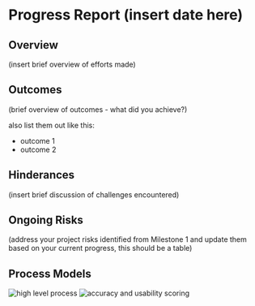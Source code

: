 # Progress Report (insert date here)
## Overview
(insert brief overview of efforts made)

## Outcomes
(brief overview of outcomes - what did you achieve?)

also list them out like this:
* outcome 1
* outcome 2

## Hinderances
(insert brief discussion of challenges encountered)

## Ongoing Risks
(address your project risks identified from Milestone 1 and update them based on your current progress, this should be a table)

## Process Models
![high level process](https://www.lucidchart.com/publicSegments/view/d0fc3e21-85ff-4061-9ac5-3595a727c7bd/image.png)
![accuracy and usability scoring](https://www.lucidchart.com/publicSegments/view/2ba47a44-c7ce-48e0-bac1-b39a6b126714/image.png)
